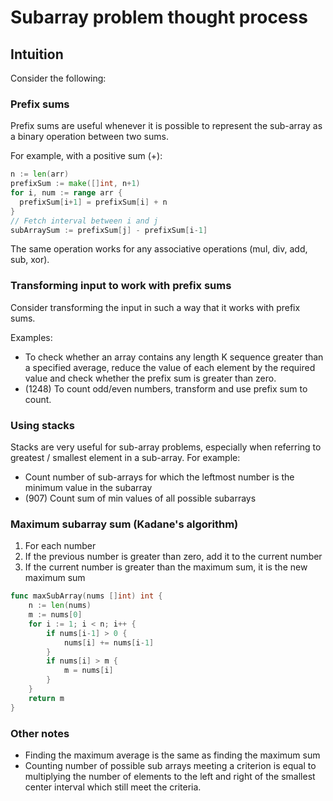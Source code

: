 # Subarray problem thought process

## Intuition

Consider the following:

### Prefix sums

Prefix sums are useful whenever it is possible to represent the sub-array as a binary operation between two sums.

For example, with a positive sum (+):

```go
n := len(arr)
prefixSum := make([]int, n+1)
for i, num := range arr {
  prefixSum[i+1] = prefixSum[i] + n
}
// Fetch interval between i and j
subArraySum := prefixSum[j] - prefixSum[i-1]
```

The same operation works for any associative operations (mul, div, add, sub, xor).

### Transforming input to work with prefix sums

Consider transforming the input in such a way that it works with prefix sums.

Examples:
* To check whether an array contains any length K sequence greater than a specified average, reduce the value of each element by the required value and check whether the prefix sum is greater than zero.
* (1248) To count odd/even numbers, transform and use prefix sum to count.

### Using stacks

Stacks are very useful for sub-array problems, especially when referring to greatest / smallest element in a sub-array. For example:

* Count number of sub-arrays for which the leftmost number is the minimum value in the subarray
* (907) Count sum of min values of all possible subarrays

### Maximum subarray sum (Kadane's algorithm)

1. For each number
2. If the previous number is greater than zero, add it to the current number
3. If the current number is greater than the maximum sum, it is the new maximum sum

```go
func maxSubArray(nums []int) int {
	n := len(nums)
	m := nums[0]
	for i := 1; i < n; i++ {
		if nums[i-1] > 0 {
			nums[i] += nums[i-1]
		}
		if nums[i] > m {
			m = nums[i]
		}
	}
	return m
}
```

### Other notes

* Finding the maximum average is the same as finding the maximum sum
* Counting number of possible sub arrays meeting a criterion is equal to multiplying the number of elements to the left and right of the smallest center interval which still meet the criteria.
